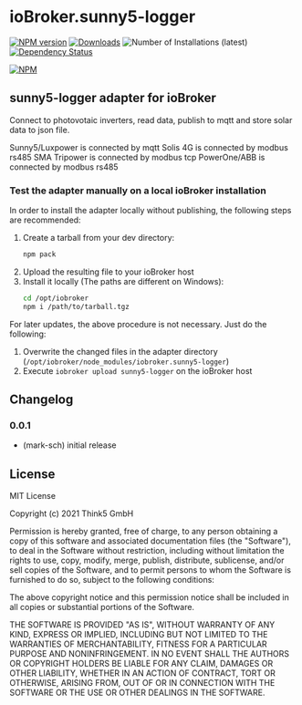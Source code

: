 # ioBroker.sunny5-logger

[![NPM version](https://img.shields.io/npm/v/iobroker.sunny5-logger.svg)](https://www.npmjs.com/package/iobroker.sunny5-logger)
[![Downloads](https://img.shields.io/npm/dm/iobroker.sunny5-logger.svg)](https://www.npmjs.com/package/iobroker.sunny5-logger)
![Number of Installations (latest)](https://iobroker.live/badges/sunny5-logger-installed.svg)
[![Dependency Status](https://img.shields.io/david/mark-sch/iobroker.sunny5-logger.svg)](https://david-dm.org/mark-sch/iobroker.sunny5-logger)

[![NPM](https://nodei.co/npm/iobroker.sunny5-logger.png?downloads=true)](https://nodei.co/npm/iobroker.sunny5-logger/)

## sunny5-logger adapter for ioBroker

Connect to photovotaic inverters, read data, publish to mqtt and store solar data to json file.

Sunny5/Luxpower is connected by mqtt
Solis 4G is connected by modbus rs485
SMA Tripower is connected by modbus tcp
PowerOne/ABB is connected by modbus rs485

### Test the adapter manually on a local ioBroker installation
In order to install the adapter locally without publishing, the following steps are recommended:
1. Create a tarball from your dev directory:  
	```bash
	npm pack
	```
1. Upload the resulting file to your ioBroker host
1. Install it locally (The paths are different on Windows):
	```bash
	cd /opt/iobroker
	npm i /path/to/tarball.tgz
	```

For later updates, the above procedure is not necessary. Just do the following:
1. Overwrite the changed files in the adapter directory (`/opt/iobroker/node_modules/iobroker.sunny5-logger`)
1. Execute `iobroker upload sunny5-logger` on the ioBroker host

## Changelog

### 0.0.1
* (mark-sch) initial release

## License
MIT License

Copyright (c) 2021 Think5 GmbH

Permission is hereby granted, free of charge, to any person obtaining a copy
of this software and associated documentation files (the "Software"), to deal
in the Software without restriction, including without limitation the rights
to use, copy, modify, merge, publish, distribute, sublicense, and/or sell
copies of the Software, and to permit persons to whom the Software is
furnished to do so, subject to the following conditions:

The above copyright notice and this permission notice shall be included in all
copies or substantial portions of the Software.

THE SOFTWARE IS PROVIDED "AS IS", WITHOUT WARRANTY OF ANY KIND, EXPRESS OR
IMPLIED, INCLUDING BUT NOT LIMITED TO THE WARRANTIES OF MERCHANTABILITY,
FITNESS FOR A PARTICULAR PURPOSE AND NONINFRINGEMENT. IN NO EVENT SHALL THE
AUTHORS OR COPYRIGHT HOLDERS BE LIABLE FOR ANY CLAIM, DAMAGES OR OTHER
LIABILITY, WHETHER IN AN ACTION OF CONTRACT, TORT OR OTHERWISE, ARISING FROM,
OUT OF OR IN CONNECTION WITH THE SOFTWARE OR THE USE OR OTHER DEALINGS IN THE
SOFTWARE.
